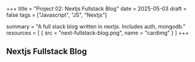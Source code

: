 +++
title = "Project 02: Nextjs Fullstack Blog"
date = 2025-05-03
draft = false
tags = ["Javascript", "JS", "Nextjs"]

summary = "A full stack blog written in nextjs. Includes auth, mongodb."
resources = [
  { src = "next-fullstack-blog.png", name = "cardimg" }
]
+++

## Nextjs Fullstack Blog
